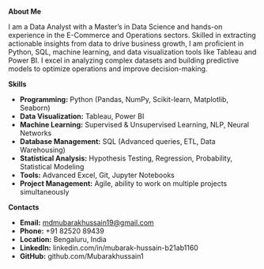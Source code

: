 **About Me**

I am a Data Analyst with a Master’s in Data Science and hands-on experience in the E-Commerce and Operations sectors. Skilled in extracting actionable insights from data to drive 
business growth, I am proficient in Python, SQL, machine learning, and data visualization tools like Tableau and Power BI. I excel in analyzing complex datasets and building predictive 
models to optimize operations and improve decision-making.


**Skills**

- **Programming:** Python (Pandas, NumPy, Scikit-learn, Matplotlib, Seaborn)
- **Data Visualization:** Tableau, Power BI
- **Machine Learning:** Supervised & Unsupervised Learning, NLP, Neural Networks
- **Database Management:** SQL (Advanced queries, ETL, Data Warehousing)
- **Statistical Analysis:** Hypothesis Testing, Regression, Probability, Statistical Modeling
- **Tools:** Advanced Excel, Git, Jupyter Notebooks
- **Project Management:** Agile, ability to work on multiple projects simultaneously


**Contacts**

- **Email:** mdmubarakhussain19@gmail.com
- **Phone:** +91 82520 89439
- **Location:** Bengaluru, India
- **LinkedIn:** linkedin.com/in/mubarak-hussain-b21ab1160
- **GitHub:** github.com/Mubarakhussain1















